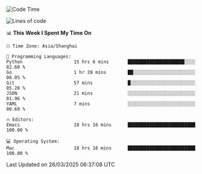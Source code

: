 <!--START_SECTION:waka-->
![Code Time](http://img.shields.io/badge/Code%20Time-2%2C598%20hrs%2020%20mins-blue)

![Lines of code](https://img.shields.io/badge/From%20Hello%20World%20I%27ve%20Written-335.3%20thousand%20lines%20of%20code-blue)

📊 **This Week I Spent My Time On** 

```text
🕑︎ Time Zone: Asia/Shanghai

💬 Programming Languages: 
Python                   15 hrs 6 mins       █████████████████████░░░░   82.60 % 
Go                       1 hr 28 mins        ██░░░░░░░░░░░░░░░░░░░░░░░   08.05 % 
Git                      57 mins             █░░░░░░░░░░░░░░░░░░░░░░░░   05.28 % 
JSON                     21 mins             ░░░░░░░░░░░░░░░░░░░░░░░░░   01.96 % 
YAML                     7 mins              ░░░░░░░░░░░░░░░░░░░░░░░░░   00.69 % 

🔥 Editors: 
Emacs                    18 hrs 16 mins      █████████████████████████   100.00 % 

💻 Operating System: 
Mac                      18 hrs 16 mins      █████████████████████████   100.00 % 
```


 Last Updated on 26/03/2025 06:37:08 UTC
<!--END_SECTION:waka-->
